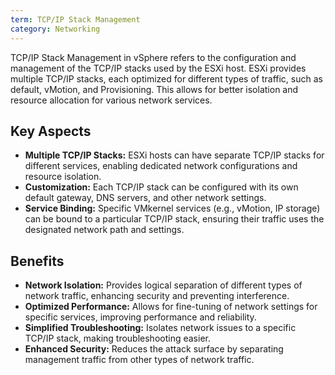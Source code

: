```yaml
---
term: TCP/IP Stack Management
category: Networking
---
```


TCP/IP Stack Management in vSphere refers to the configuration and management of the TCP/IP stacks used by the ESXi host. ESXi provides multiple TCP/IP stacks, each optimized for different types of traffic, such as default, vMotion, and Provisioning. This allows for better isolation and resource allocation for various network services.

## Key Aspects

*   **Multiple TCP/IP Stacks:** ESXi hosts can have separate TCP/IP stacks for different services, enabling dedicated network configurations and resource isolation.
*   **Customization:** Each TCP/IP stack can be configured with its own default gateway, DNS servers, and other network settings.
*   **Service Binding:** Specific VMkernel services (e.g., vMotion, IP storage) can be bound to a particular TCP/IP stack, ensuring their traffic uses the designated network path and settings.

## Benefits

*   **Network Isolation:** Provides logical separation of different types of network traffic, enhancing security and preventing interference.
*   **Optimized Performance:** Allows for fine-tuning of network settings for specific services, improving performance and reliability.
*   **Simplified Troubleshooting:** Isolates network issues to a specific TCP/IP stack, making troubleshooting easier.
*   **Enhanced Security:** Reduces the attack surface by separating management traffic from other types of network traffic.
